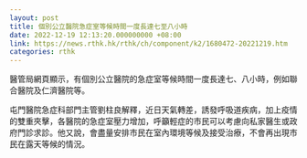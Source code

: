 ```yaml
---
layout: post
title: 個別公立醫院急症室等候時間一度長達七至八小時
date: 2022-12-19 12:13:20.000000000 +08:00
link: https://news.rthk.hk/rthk/ch/component/k2/1680472-20221219.htm
categories: rthk
---
```


醫管局網頁顯示，有個別公立醫院的急症室等候時間一度長達七、八小時，例如聯合醫院及仁濟醫院等。

屯門醫院急症科部門主管劉柱良解釋，近日天氣轉差，誘發呼吸道疾病，加上疫情的雙重夾擊，各醫院的急症室壓力增加，呼籲輕症的市民可以考慮向私家醫生或政府門診求診。他又說，會盡量安排市民在室內環境等候及接受治療，不會再出現市民在露天等候的情況。
